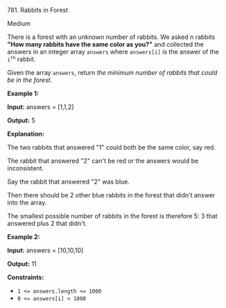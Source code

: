 781\. Rabbits in Forest

Medium

There is a forest with an unknown number of rabbits. We asked n rabbits **"How many rabbits have the same color as you?"** and collected the answers in an integer array `answers` where `answers[i]` is the answer of the <code>i<sup>th</sup></code> rabbit.

Given the array `answers`, return _the minimum number of rabbits that could be in the forest_.

**Example 1:**

**Input:** answers = [1,1,2]

**Output:** 5

**Explanation:** 

The two rabbits that answered "1" could both be the same color, say red. 

The rabbit that answered "2" can't be red or the answers would be inconsistent.

Say the rabbit that answered "2" was blue. 

Then there should be 2 other blue rabbits in the forest that didn't answer into the array.

The smallest possible number of rabbits in the forest is therefore 5: 3 that answered plus 2 that didn't.

**Example 2:**

**Input:** answers = [10,10,10]

**Output:** 11

**Constraints:**

*   `1 <= answers.length <= 1000`
*   `0 <= answers[i] < 1000`